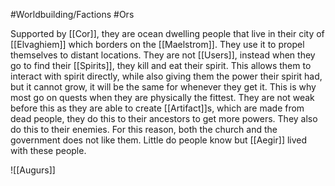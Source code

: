 #Worldbuilding/Factions #Ors 

Supported by [[Cor]], they are ocean dwelling people that live in their city of [[Elvaghiem]] which borders on the [[Maelstrom]]. They use it to propel themselves to distant locations. They are not [[Users]], instead when they go to find their [[Spirits]], they kill and eat their spirit. This allows them to interact with spirit directly, while also giving them the power their spirit had, but it cannot grow, it will be the same for whenever they get it. This is why most go on quests when they are physically the fittest. They are not weak before this as they are able to create [[Artifact]]s, which are made from dead people, they do this to their ancestors to get more powers. They also do this to their enemies. For this reason, both the church and the government does not like them. Little do people know but [[Aegir]] lived with these people. 

 ![[Augurs]] 
